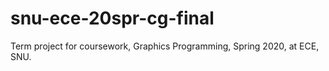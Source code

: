 # snu-ece-20spr-cg-final
Term project for coursework, Graphics Programming, Spring 2020, at ECE, SNU.
